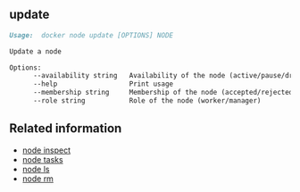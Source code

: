 <!--[metadata]>
+++
title = "node update"
description = "The node update command description and usage"
keywords = ["resources, update, dynamically"]
advisory = "rc"
[menu.main]
parent = "smn_cli"
+++
<![end-metadata]-->

## update

```markdown
Usage:  docker node update [OPTIONS] NODE

Update a node

Options:
      --availability string   Availability of the node (active/pause/drain)
      --help                  Print usage
      --membership string     Membership of the node (accepted/rejected)
      --role string           Role of the node (worker/manager)
```


## Related information

* [node inspect](node_inspect.md)
* [node tasks](node_tasks.md)
* [node ls](node_ls.md)
* [node rm](node_rm.md)
